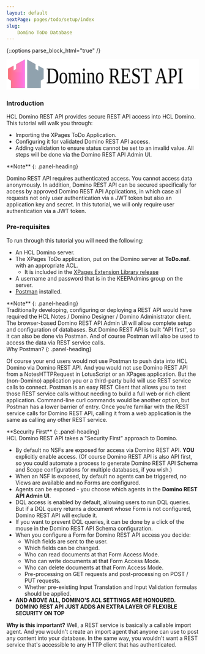 ```yaml
---
layout: default
nextPage: pages/todo/setup/index
slug:
    Domino ToDo Database
---
```


{::options parse_block_html="true" /}

![Domino REST API](../../images/HCL_KEEP_lightmode_horiz.svg "HCL Labs - Domino REST API")

### Introduction

HCL Domino REST API provides secure REST API access into HCL Domino. This tutorial will walk you through:  

- Importing the XPages ToDo Application.
- Configuring it for validated Domino REST API access.
- Adding validation to ensure status cannot be set to an invalid value.
All steps will be done via the Domino REST API Admin UI.

<div class="panel panel-info">
**Note**
{: .panel-heading}
<div class="panel-body">

Domino REST API requires authenticated access. You cannot access data anonymously. In addition, Domino REST API can be secured specifically for access by approved Domino REST API Applications, in which case all requests not only user authentication via a JWT token but also an application key and secret. In this tutorial, we will only require user authentication via a JWT token.

</div>
</div>

### Pre-requisites

To run through this tutorial you will need the following:

- An HCL Domino server.
- The XPages ToDo application, put on the Domino server at **ToDo.nsf**. with an appropriate ACL.
  - It is included in the [XPages Extension Library release](https://extlib.openntf.org/main.nsf/project.xsp?r=project/XPages%20Extension%20Library/releases/90465DD127801C93852581D0005F915E)
- A username and password that is in the KEEPAdmins group on the server.
- [Postman](https://www.postman.com/) installed.

<div class="panel panel-info">
**Note**
{: .panel-heading}
<div class="panel-body">
Traditionally developing, configuring or deploying a REST API would have required the HCL Notes / Domino Designer / Domino Administrator client. The browser-based Domino REST API Admin UI will allow complete setup and configuration of databases. But Domino REST API is built "API first", so it can also be done via Postman. And of course Postman will also be used to access the data via REST service calls.
</div>
</div>

<div class="panel panel-warning">
Why Postman?
{: .panel-heading}
<div class="panel-body">

Of course your end users would not use Postman to push data into HCL Domino via Domino REST API. And you would not use Domino REST API from a NotesHTTPRequest in LotusScript or an XPages application. But the (non-Domino) application you or a third-party build will use REST service calls to connect. Postman is an easy REST Client that allows you to test those REST service calls without needing to build a full web or rich client application. Command-line curl commands would be another option, but Postman has a lower barrier of entry. Once you're familiar with the REST service calls for Domino REST API, calling it from a web application is the same as calling any other REST service.
</div>
</div>

<div class="panel panel-success">
**Security First**
{: .panel-heading}
<div class="panel-body">
HCL Domino REST API takes a "Security First" approach to Domino.

- By default no NSFs are exposed for access via Domino REST API. **YOU** explicitly enable access. (Of course Domino REST API is also API first, so you could automate a process to generate Domino REST API Schema and Scope configurations for multiple databases, if you wish.)
- When an NSF is exposed, by default no agents can be triggered, no Views are available and no Forms are configured.
- Agents can be exposed - you choose which agents in the **Domino REST API Admin UI**.
- DQL access is enabled by default, allowing users to run DQL queries. But if a DQL query returns a document whose Form is not configured, Domino REST API will exclude it.
- If you want to prevent DQL queries, it can be done by a click of the mouse in the Domino REST API Schema configuration.
- When you configure a Form for Domino REST API access you decide:
  - Which fields are sent to the user.
  - Which fields can be changed.
  - Who can read documents at that Form Access Mode.
  - Who can write documents at that Form Access Mode.
  - Who can delete documents at that Form Access Mode.
  - Pre-processing on GET requests and post-processing on POST / PUT requests.
  - Whether pre-existing Input Translation and Input Validation formulas should be applied.
- **AND ABOVE ALL, DOMINO'S ACL SETTINGS ARE HONOURED. DOMINO REST API JUST ADDS AN EXTRA LAYER OF FLEXIBLE SECURITY ON TOP**

**Why is this important?**
Well, a REST service is basically a callable import agent. And you wouldn't create an import agent that anyone can use to post any content into your database. In the same way, you wouldn't want a REST service that's accessible to any HTTP client that has authenticated.
</div>
</div>
